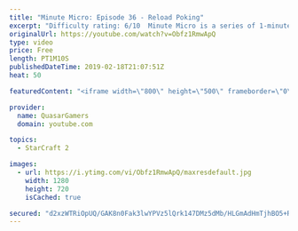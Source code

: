 ```yaml
---
title: "Minute Micro: Episode 36 - Reload Poking"
excerpt: "Difficulty rating: 6/10  Minute Micro is a series of 1-minute videos explaining how to perform common micro techniques. This episode is on shooting while the target is reloading.  twitch.tv/Quasarprintf"
originalUrl: https://youtube.com/watch?v=Obfz1RmwApQ
type: video
price: Free
length: PT1M10S
publishedDateTime: 2019-02-18T21:07:51Z
heat: 50

featuredContent: "<iframe width=\"800\" height=\"500\" frameborder=\"0\" src=\"https://www.youtube.com/embed/Obfz1RmwApQ\" allow=\"accelerometer; autoplay; encrypted-media; gyroscope; picture-in-picture\" allowfullscreen></iframe>"

provider:
  name: QuasarGamers
  domain: youtube.com

topics:
  - StarCraft 2

images:
  - url: https://i.ytimg.com/vi/Obfz1RmwApQ/maxresdefault.jpg
    width: 1280
    height: 720
    isCached: true

secured: "d2xzWTRiOpUQ/GAK8n0Fak3lwYPVz5lQrk147DMz5dMb/HLGmAdHmTjhBO5+RHUPKrFz3mNjSDf2tFi5q7Af2lL7L34d4+ZTFgp7bogAjYJRkIFHT/uJ9LNL33xNIrU2FZGSJa3dGacLK9wI4PEcm/4/8f/uxUxynFk3JZt0dbV3ea40riurJJUp5elIZYvBPhNIeG55SSmKwWXryolGiGG1JWqhN8i/R6bpb55csEzVJYYmUzJDH5BvGSY9sh3QRS4kTKF2VHdYGuizMYcRkVZHoKcGNa7Lq5HckWH+mvl99vTgoUEm1bYoS000q7lManJTMqhf6Gew/CWWgL2OoBm6c2lsbVjhpbOscrrBDcNYxZWCHA7M+mhUPd/zG+SwifIwhe/+jSz8NA+EU+GSaUoIq3c8PQwf2vp09BPAmwo=;n3GLS9bbV+2l2yO7lMm4lw=="
---
```


